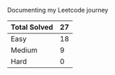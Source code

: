 Documenting my Leetcode journey


Total Solved  | 27
------------- | ------------
Easy  | 18
Medium  | 9
Hard  | 0
